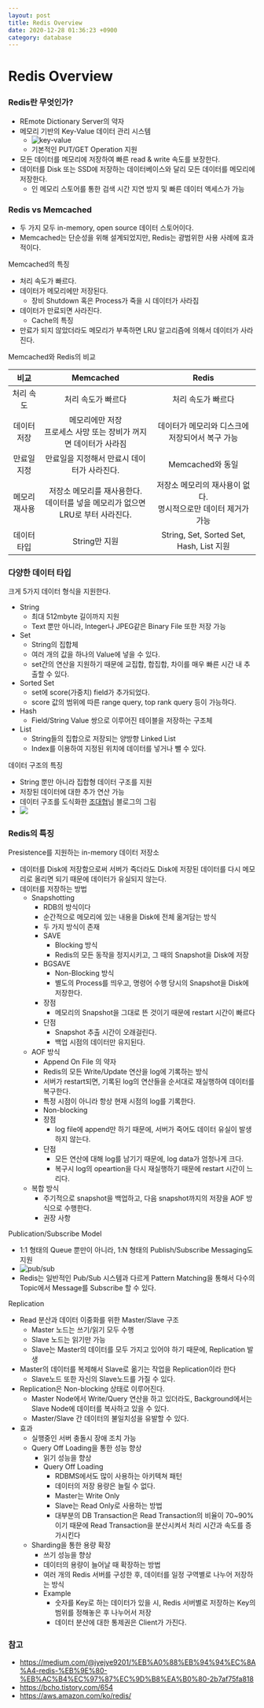 ```yaml
---
layout: post
title: Redis Overview
date: 2020-12-28 01:36:23 +0900
category: database
---
```

# Redis Overview

### Redis란 무엇인가?

- REmote Dictionary Server의 약자
- 메모리 기반의 Key-Value 데이터 관리 시스템
    - ![key-value](https://t1.daumcdn.net/cfile/tistory/1377533B4FFBD9D105)
    - 기본적인 PUT/GET Operation 지원
- 모든 데이터를 메모리에 저장하여 빠른 read & write 속도를 보장한다.
- 데이터를 Disk 또는 SSD에 저장하는 데이터베이스와 달리 모든 데이터를 메모리에 저장한다.
    - 인 메모리 스토어를 통한 검색 시간 지연 방지 및 빠른 데이터 액세스가 가능


### Redis vs Memcached

- 두 가지 모두 in-memory, open source 데이터 스토어이다.
- Memcached는 단순성을 위해 설계되었지만, Redis는 광범위한 사용 사례에 효과적이다.

Memcached의 특징
- 처리 속도가 빠르다.
- 데이터가 메모리에만 저장된다.
    - 장비 Shutdown 혹은 Process가 죽을 시 데이터가 사라짐
- 데이터가 만료되면 사라진다.
    - Cache의 특징
- 만료가 되지 않았더라도 메모리가 부족하면 LRU 알고리즘에 의해서 데이터가 사라진다.

Memcached와 Redis의 비교


| 비교 | Memcached | Redis |
|:-------:|:---------:|:-----:|
|처리 속도|처리 속도가 빠르다|처리 속도가 빠르다|
|데이터 저장|메모리에만 저장<br> 프로세스 사망 또는 장비가 꺼지면 데이터가 사라짐|데이터가 메모리와 디스크에 저장되어서 복구 가능|
|만료일 지정|만료일을 지정해서 만료시 데이터가 사라진다.|Memcached와 동일|
|메모리 재사용|저장소 메모리를 재사용한다.<br>데이터를 넣을 메모리가 없으면 LRU로 부터 사라진다.|저장소 메모리의 재사용이 없다.<br>명시적으로만 데이터 제거가 가능|
|데이터 타입|String만 지원|String, Set, Sorted Set, Hash, List 지원|

### 다양한 데이터 타입

크게 5가지 데이터 형식을 지원한다.
- String
    - 최대 512mbyte 길이까지 지원
    - Text 뿐만 아니라, Integer나 JPEG같은 Binary File 또한 저장 가능
- Set
    - String의 집합체
    - 여러 개의 값을 하나의 Value에 넣을 수 있다.
    - set간의 연산을 지원하기 때문에 교집합, 합집합, 차이를 매우 빠른 시간 내 추출할 수 있다.
- Sorted Set
    - set에 score(가중치) field가 추가되었다.
    - score 값의 범위에 따른 range query, top rank query 등이 가능하다.
- Hash
    - Field/String Value 쌍으로 이루어진 테이블을 저장하는 구조체
- List
    - String들의 집합으로 저장되는 양방향 Linked List
    - Index를 이용하여 지정된 위치에 데이터를 넣거나 뺄 수 있다.

데이터 구조의 특징
- String 뿐만 아니라 집합형 데이터 구조를 지원
- 저장된 데이터에 대한 추가 연산 가능
- 데이터 구조를 도식화한 [조대협](https://bcho.tistory.com/654)님 블로그의 그림
- ![](https://t1.daumcdn.net/cfile/tistory/202A37504FFBDA6026)

### Redis의 특징

Presistence를 지원하는 in-memory 데이터 저장소
- 데이터를 Disk에 저장함으로써 서버가 죽더라도 Disk에 저장된 데이터를 다시 메모리로 올리면 되기 때문에 데이터가 유실되지 않는다.
- 데이터를 저장하는 방법
    - Snapshotting
        - RDB의 방식이다
        - 순간적으로 메모리에 있는 내용을 Disk에 전체 옮겨담는 방식
        - 두 가지 방식이 존재
        - SAVE
            - Blocking 방식
            - Redis의 모든 동작을 정지시키고, 그 때의 Snapshot을 Disk에 저장
        - BGSAVE
            - Non-Blocking 방식
            - 별도의 Process를 띄우고, 명령어 수행 당시의 Snapshot을 Disk에 저장한다.
        - 장점
            - 메모리의 Snapshot을 그대로 뜬 것이기 때문에 restart 시간이 빠르다
        - 단점
            - Snapshot 추출 시간이 오래걸린다.
            - 백업 시점의 데이터만 유지된다.
    - AOF 방식
        - Append On File 의 약자
        - Redis의 모든 Write/Update 연산을 log에 기록하는 방식
        - 서버가 restart되면, 기록된 log의 연산들을 순서대로 재실행하여 데이터를 복구한다.
        - 특정 시점이 아니라 항상 현재 시점의 log를 기록한다.
        - Non-blocking
        - 장점
            - log file에 append만 하기 때문에, 서버가 죽어도 데이터 유실이 발생하지 않는다.
        - 단점
            - 모든 연산에 대해 log를 남기기 때문에, log data가 엄청나게 크다.
            - 복구시 log의 opeartion을 다시 재실행하기 때문에 restart 시간이 느리다.
    - 복합 방식
        - 주기적으로 snapshot을 백업하고, 다음 snapshot까지의 저장을 AOF 방식으로 수행한다.
        - 권장 사항

Publication/Subscribe Model
- 1:1 형태의 Queue 뿐만이 아니라, 1:N 형태의 Publish/Subscribe Messaging도 지원
- ![pub/sub](https://t1.daumcdn.net/cfile/tistory/172BA9474FFBDA8604)
- Redis는 일반적인 Pub/Sub 시스템과 다르게 Pattern Matching을 통해서 다수의 Topic에서 Message를 Subscribe 할 수 있다.

Replication
- Read 분산과 데이터 이중화를 위한 Master/Slave 구조
    - Master 노드는 쓰기/읽기 모두 수행
    - Slave 노드는 읽기만 가능
    - Slave는 Master의 데이터를 모두 가지고 있어야 하기 때문에, Replication 발생
- Master의 데이터를 복제해서 Slave로 옮기는 작업을 Replication이라 한다
    - Slave노드 또한 자신의 Slave노드를 가질 수 있다.
- Replication은 Non-blocking 상태로 이루어진다.
    - Master Node에서 Write/Query 연산을 하고 있더라도, Background에서는 Slave Node에 데이터를 복사하고 있을 수 있다.
    - Master/Slave 간 데이터의 불일치성을 유발할 수 있다.
- 효과
    - 실행중인 서버 충돌시 장애 조치 가능
    - Query Off Loading을 통한 성능 향상
        - 읽기 성능을 향상
        - Query Off Loading
            - RDBMS에서도 많이 사용하는 아키텍쳐 패턴
            - 데이터의 저장 용량은 늘릴 수 없다.
            - Master는 Write Only
            - Slave는 Read Only로 사용하는 방법
            - 대부분의 DB Transaction은 Read Transaction의 비율이 70~90%이기 때문에 Read Transaction을 분산시켜서 처리 시간과 속도를 증가시킨다
    - Sharding을 통한 용량 확장
        - 쓰기 성능을 향상
        - 데이터의 용량이 늘어날 때 확장하는 방법
        - 여러 개의 Redis 서버를 구성한 후, 데이터를 일정 구역별로 나누어 저장하는 방식
        - Example
            - 숫자를 Key로 하는 데이터가 있을 시, Redis 서버별로 저장하는 Key의 범위를 정해놓은 후 나누어서 저장
            - 데이터 분산에 대한 통제권은 Client가 가진다.

### 참고
- https://medium.com/@jyejye9201/%EB%A0%88%EB%94%94%EC%8A%A4-redis-%EB%9E%80-%EB%AC%B4%EC%97%87%EC%9D%B8%EA%B0%80-2b7af75fa818
- https://bcho.tistory.com/654
- https://aws.amazon.com/ko/redis/
